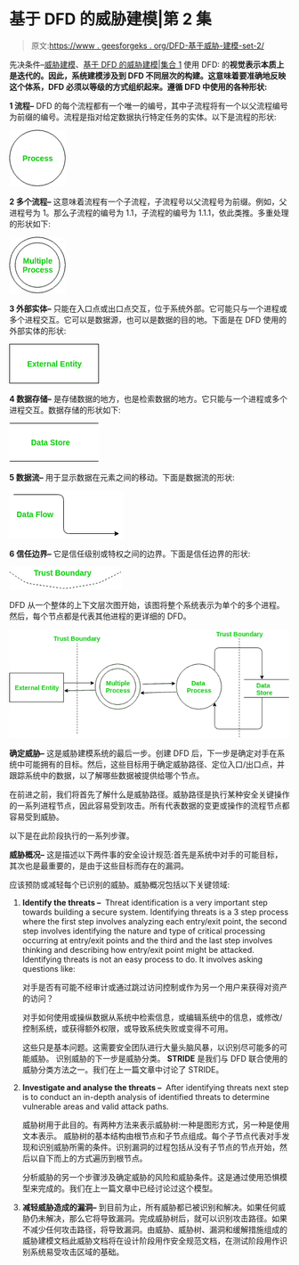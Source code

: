 # 基于 DFD 的威胁建模|第 2 集

> 原文:[https://www . geesforgeks . org/DFD-基于威胁-建模-set-2/](https://www.geeksforgeeks.org/dfd-based-threat-modelling-set-2/)

先决条件–[威胁建模](https://www.geeksforgeeks.org/computer-network-threat-modelling/)、[基于 DFD 的威胁建模|集合 1](https://www.geeksforgeeks.org/dfd-based-threat-modelling-set-1/)
使用 DFD:
的**视觉表示本质上是迭代的。因此，系统建模涉及到 DFD 不同层次的构建。这意味着要准确地反映这个体系，DFD 必须以等级的方式组织起来。遵循 DFD 中使用的各种形状:** 

**1 流程–**
DFD 的每个流程都有一个唯一的编号，其中子流程将有一个以父流程编号为前缀的编号。流程是指对给定数据执行特定任务的实体。以下是流程的形状:

![](img/96d78f8336374b95d725a28f52c42bdc.png)

**2 多个流程–**
这意味着流程有一个子流程，子流程号以父流程号为前缀。例如，父进程号为 1。那么子流程的编号为 1.1，子流程的编号为 1.1.1，依此类推。多重处理的形状如下:

![](img/ab951f1b627f5b85df168ed29578eda1.png)

**3 外部实体–**
只能在入口点或出口点交互，位于系统外部。它可能只与一个进程或多个进程交互。它可以是数据源，也可以是数据的目的地。下面是在 DFD 使用的外部实体的形状:

![](img/cc693878f5248c13a6d54a92e82ee028.png)

**4 数据存储–**
是存储数据的地方，也是检索数据的地方。它只能与一个进程或多个进程交互。数据存储的形状如下:

![](img/da73ac084f43c5a3477a230360cc6801.png)

**5 数据流–**
用于显示数据在元素之间的移动。下面是数据流的形状:

![](img/95df44d7c88d58e3ed4ec3cc1c676614.png)

**6 信任边界–**
它是信任级别或特权之间的边界。下面是信任边界的形状:

![](img/73809f1d43b813ac0bd1758695905c84.png)

DFD 从一个整体的上下文层次图开始，该图将整个系统表示为单个的多个进程。然后，每个节点都是代表其他进程的更详细的 DFD。

![](img/0e1e4511e0ecdac4ed8efdca2c01acb2.png)

**确定威胁–**
这是威胁建模系统的最后一步。创建 DFD 后，下一步是确定对手在系统中可能拥有的目标。然后，这些目标用于确定威胁路径、定位入口/出口点，并跟踪系统中的数据，以了解哪些数据被提供给哪个节点。

在前进之前，我们将首先了解什么是威胁路径。威胁路径是执行某种安全关键操作的一系列进程节点，因此容易受到攻击。所有代表数据的变更或操作的流程节点都容易受到威胁。

以下是在此阶段执行的一系列步骤。

**威胁概况–**
这是描述以下两件事的安全设计规范:首先是系统中对手的可能目标，其次也是最重要的，是由于这些目标而存在的漏洞。

应该预防或减轻每个已识别的威胁。威胁概况包括以下关键领域:

1.  **Identify the threats –** 
    Threat identification is a very important step towards building a secure system. Identifying threats is a 3 step process where the first step involves analyzing each entry/exit point, the second step involves identifying the nature and type of critical processing occurring at entry/exit points and the third and the last step involves thinking and describing how entry/exit point might be attacked. Identifying threats is not an easy process to do. It involves asking questions like: 

    对手是否有可能不经审计或通过跳过访问控制或作为另一个用户来获得对资产的访问？

    对手如何使用或操纵数据从系统中检索信息，或编辑系统中的信息，或修改/控制系统，或获得额外权限，或导致系统失败或变得不可用。

    这些只是基本问题。这需要安全团队进行大量头脑风暴，以识别尽可能多的可能威胁。
    识别威胁的下一步是威胁分类。 **STRIDE** 是我们与 DFD 联合使用的威胁分类方法之一。我们在上一篇文章中讨论了 STRIDE。

2.  **Investigate and analyse the threats –** 
    After identifying threats next step is to conduct an in-depth analysis of identified threats to determine vulnerable areas and valid attack paths. 

    威胁树用于此目的。有两种方法来表示威胁树:一种是图形方式，另一种是使用文本表示。
    威胁树的基本结构由根节点和子节点组成。每个子节点代表对手发现和识别威胁所需的条件。识别漏洞的过程包括从没有子节点的节点开始，然后以自下而上的方式遍历到根节点。

    分析威胁的另一个步骤涉及确定威胁的风险和威胁条件。这是通过使用恐惧模型来完成的。我们在上一篇文章中已经讨论过这个模型。

3.  **减轻威胁造成的漏洞–**
    到目前为止，所有威胁都已被识别和解决。如果任何威胁仍未解决，那么它将导致漏洞。完成威胁树后，就可以识别攻击路径。如果不减少任何攻击路径，将导致漏洞。由威胁、威胁树、漏洞和缓解措施组成的威胁建模文档此威胁文档将在设计阶段用作安全规范文档，在测试阶段用作识别系统易受攻击区域的基础。